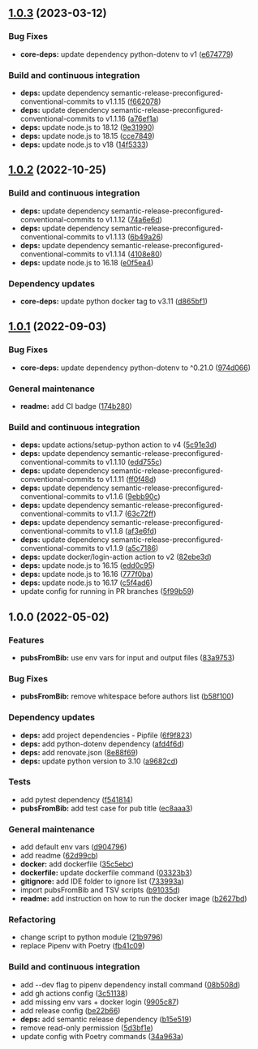 ## [1.0.3](https://github.com/ashleycaselli/md-generator/compare/1.0.2...1.0.3) (2023-03-12)


### Bug Fixes

* **core-deps:** update dependency python-dotenv to v1 ([e674779](https://github.com/ashleycaselli/md-generator/commit/e67477965e4644a03b73daca82cb8bdf475262c0))


### Build and continuous integration

* **deps:** update dependency semantic-release-preconfigured-conventional-commits to v1.1.15 ([f662078](https://github.com/ashleycaselli/md-generator/commit/f6620787bbb01600e4e2f5a6d6c0c261810ac805))
* **deps:** update dependency semantic-release-preconfigured-conventional-commits to v1.1.16 ([a76ef1a](https://github.com/ashleycaselli/md-generator/commit/a76ef1ad89ac7d885213883ae4c623b40224c3f4))
* **deps:** update node.js to 18.12 ([9e31990](https://github.com/ashleycaselli/md-generator/commit/9e31990026e560cc5af51c1284db4684d258fab1))
* **deps:** update node.js to 18.15 ([cce7849](https://github.com/ashleycaselli/md-generator/commit/cce7849485e7b371b52217456e67a9b3b1122009))
* **deps:** update node.js to v18 ([14f5333](https://github.com/ashleycaselli/md-generator/commit/14f5333a6f3d96e50eae4d389604d3343ca97c8a))

## [1.0.2](https://github.com/ashleycaselli/md-generator/compare/1.0.1...1.0.2) (2022-10-25)


### Build and continuous integration

* **deps:** update dependency semantic-release-preconfigured-conventional-commits to v1.1.12 ([74a6e6d](https://github.com/ashleycaselli/md-generator/commit/74a6e6d6da8119bf3914623a376791a41088ef85))
* **deps:** update dependency semantic-release-preconfigured-conventional-commits to v1.1.13 ([6b49a26](https://github.com/ashleycaselli/md-generator/commit/6b49a264d1f0c4d4a37b2998426cb4816c801250))
* **deps:** update dependency semantic-release-preconfigured-conventional-commits to v1.1.14 ([4108e80](https://github.com/ashleycaselli/md-generator/commit/4108e80f35ba6fc6a929f080c82f88b3b8c59114))
* **deps:** update node.js to 16.18 ([e0f5ea4](https://github.com/ashleycaselli/md-generator/commit/e0f5ea40118223b05bb65a809c748f7478a9b61f))


### Dependency updates

* **core-deps:** update python docker tag to v3.11 ([d865bf1](https://github.com/ashleycaselli/md-generator/commit/d865bf1e725b4a925a212a03c9628ca574194da2))

## [1.0.1](https://github.com/ashleycaselli/md-generator/compare/1.0.0...1.0.1) (2022-09-03)


### Bug Fixes

* **core-deps:** update dependency python-dotenv to ^0.21.0 ([974d066](https://github.com/ashleycaselli/md-generator/commit/974d066f64c76aab9dd948e26f5795be6fb91b4c))


### General maintenance

* **readme:** add CI badge ([174b280](https://github.com/ashleycaselli/md-generator/commit/174b2805195ae223b22303d8540c7e0e0656b839))


### Build and continuous integration

* **deps:** update actions/setup-python action to v4 ([5c91e3d](https://github.com/ashleycaselli/md-generator/commit/5c91e3d0dc3b812a14e1d7ff84c457df8b840b17))
* **deps:** update dependency semantic-release-preconfigured-conventional-commits to v1.1.10 ([edd755c](https://github.com/ashleycaselli/md-generator/commit/edd755c679b465d4c14b50b63ec42f30d3f39ef0))
* **deps:** update dependency semantic-release-preconfigured-conventional-commits to v1.1.11 ([ff0f48d](https://github.com/ashleycaselli/md-generator/commit/ff0f48d010f718f01e479d72d02e1aaac668be64))
* **deps:** update dependency semantic-release-preconfigured-conventional-commits to v1.1.6 ([9ebb90c](https://github.com/ashleycaselli/md-generator/commit/9ebb90cd8dfa8a4df4477beb0f173e27e2053dc3))
* **deps:** update dependency semantic-release-preconfigured-conventional-commits to v1.1.7 ([63c72ff](https://github.com/ashleycaselli/md-generator/commit/63c72ffd2892dc46d9aa3916fad858ca5271aba8))
* **deps:** update dependency semantic-release-preconfigured-conventional-commits to v1.1.8 ([af3e6fd](https://github.com/ashleycaselli/md-generator/commit/af3e6fd497e425b650efacdf85916637ab0a9e57))
* **deps:** update dependency semantic-release-preconfigured-conventional-commits to v1.1.9 ([a5c7186](https://github.com/ashleycaselli/md-generator/commit/a5c718639503ffb2d43e131a4c1b3731c687f1a6))
* **deps:** update docker/login-action action to v2 ([82ebe3d](https://github.com/ashleycaselli/md-generator/commit/82ebe3db1034e7e2ad0cea935c023d320e8b3511))
* **deps:** update node.js to 16.15 ([edd0c95](https://github.com/ashleycaselli/md-generator/commit/edd0c95122a3aaef8fa06a8e255dcae8f881ae53))
* **deps:** update node.js to 16.16 ([777f0ba](https://github.com/ashleycaselli/md-generator/commit/777f0ba0bca1799535572567a4e898908a316818))
* **deps:** update node.js to 16.17 ([c5f4ad6](https://github.com/ashleycaselli/md-generator/commit/c5f4ad6daf347f77eb7734ac46d962d67ad90863))
* update config for running in PR branches ([5f99b59](https://github.com/ashleycaselli/md-generator/commit/5f99b591f1b4d69eb3ae057440ccf1844ced2191))

## 1.0.0 (2022-05-02)


### Features

* **pubsFromBib:** use env vars for input and output files ([83a9753](https://github.com/ashleycaselli/md-generator/commit/83a9753d459904e88299614b199f9d50d5055900))


### Bug Fixes

* **pubsFromBib:** remove whitespace before authors list ([b58f100](https://github.com/ashleycaselli/md-generator/commit/b58f1003766abcf18bcc1611a6cbc8a2f9821c47))


### Dependency updates

* **deps:** add project dependencies - Pipfile ([6f9f823](https://github.com/ashleycaselli/md-generator/commit/6f9f8235b622a6087fa177f5f826abc834ecd749))
* **deps:** add python-dotenv dependency ([afd4f6d](https://github.com/ashleycaselli/md-generator/commit/afd4f6d6dc7f1615473ec377fefd2e5fc623ba26))
* **deps:** add renovate.json ([8e88f69](https://github.com/ashleycaselli/md-generator/commit/8e88f6939c1187536fbbef1e1e193800c9d9bb05))
* **deps:** update python version to 3.10 ([a9682cd](https://github.com/ashleycaselli/md-generator/commit/a9682cd7e9cba0be47cf85882b37a6bf0598d3a2))


### Tests

* add pytest dependency ([f541814](https://github.com/ashleycaselli/md-generator/commit/f541814ff4528dce4dfccdfa414e8aff6aa4f1fc))
* **pubsFromBib:** add test case for pub title ([ec8aaa3](https://github.com/ashleycaselli/md-generator/commit/ec8aaa3fa2c3165832763524b63d26e9eb9e43af))


### General maintenance

* add default env vars ([d904796](https://github.com/ashleycaselli/md-generator/commit/d904796641995899b2906e7065aeda5cefe7227a))
* add readme ([62d99cb](https://github.com/ashleycaselli/md-generator/commit/62d99cb7e0cc8fe9b5faaccf6c09b3ca9d8309ad))
* **docker:** add dockerfile ([35c5ebc](https://github.com/ashleycaselli/md-generator/commit/35c5ebc12391a84c3d3a39bb8277f73358715a0a))
* **dockerfile:** update dockerfile command ([03323b3](https://github.com/ashleycaselli/md-generator/commit/03323b3748062a3cad674e3c0f65f9f78b86f48f))
* **gitignore:** add IDE folder to ignore list ([733993a](https://github.com/ashleycaselli/md-generator/commit/733993ad285eea250c9083e73c6ddf4a82d89904))
* import pubsFromBib and TSV scripts ([b91035d](https://github.com/ashleycaselli/md-generator/commit/b91035d2c9d0f5b513fb73d099e78d57f50bcfbf))
* **readme:** add instruction on how to run the docker image ([b2627bd](https://github.com/ashleycaselli/md-generator/commit/b2627bd99d9940e45eeb52d50b9cb739aa0577df))


### Refactoring

* change script to python module ([21b9796](https://github.com/ashleycaselli/md-generator/commit/21b9796a31eb4a09625443c5cb1509f88e95ad1f))
* replace Pipenv with Poetry ([fb41c09](https://github.com/ashleycaselli/md-generator/commit/fb41c0912a82199118d4fcea30c3206af3b41766))


### Build and continuous integration

* add --dev flag to pipenv dependency install command ([08b508d](https://github.com/ashleycaselli/md-generator/commit/08b508d91f28533880ac1f4d37742ebbae6cb7ee))
* add gh actions config ([3c51138](https://github.com/ashleycaselli/md-generator/commit/3c511384f4285674c0c5cd1106008664d1c74fc4))
* add missing env vars + docker login ([9905c87](https://github.com/ashleycaselli/md-generator/commit/9905c874845bbe80e51bc4d53a46b4b576934e5b))
* add release config ([be22b66](https://github.com/ashleycaselli/md-generator/commit/be22b66e71211a3046b97e234838fcb7c92a3184))
* **deps:** add semantic release dependency ([b15e519](https://github.com/ashleycaselli/md-generator/commit/b15e5195389069dc39e953de368a589db59cbc9b))
* remove read-only permission ([5d3bf1e](https://github.com/ashleycaselli/md-generator/commit/5d3bf1e7d18de3f7bf0eef1e4b2a066085a7caf5))
* update config with Poetry commands ([34a963a](https://github.com/ashleycaselli/md-generator/commit/34a963ae82d028ae49f3f1249e3a4712e78cfdae))
